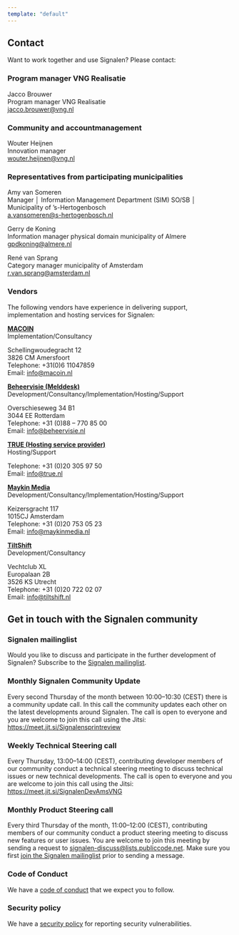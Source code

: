 ```yaml
---
template: "default"
---
```


## Contact

Want to work together and use Signalen? Please contact:

### Program manager VNG Realisatie

Jacco Brouwer<br />
Program manager VNG Realisatie<br />
[jacco.brouwer@vng.nl](mailto:jacco.brouwer@vng.nl)

### Community and accountmanagement

Wouter Heijnen<br />
Innovation manager<br />
[wouter.heijnen@vng.nl](mailto:wouter.heijnen@vng.nl)

### Representatives from participating municipalities

Amy van Someren<br />
Manager │ Information Management Department (SIM) SO/SB │ Municipality of ’s-Hertogenbosch<br />
[a.vansomeren@s-hertogenbosch.nl](mailto:a.vansomeren@s-hertogenbosch.nl)

Gerry de Koning<br />
Information manager physical domain municipality of Almere<br />
[gpdkoning@almere.nl](mailto:gpdkoning@almere.nl)

René van Sprang<br />
Category manager municipality of Amsterdam<br />
[r.van.sprang@amsterdam.nl](mailto:r.van.sprang@amsterdam.nl)

### Vendors

The following vendors have experience in delivering support, implementation and hosting services for Signalen:

**[MACOIN](https://www.macoin.nl/)**<br />
Implementation/Consultancy<br />

Schellingwoudegracht 12<br />
3826 CM Amersfoort<br />
Telephone: +31(0)6 11047859<br />
Email: [info@macoin.nl](mailto:info@macoin.nl)

**[Beheervisie (Melddesk)](https://www.beheervisie.nl/)** <br />
Development/Consultancy/Implementation/Hosting/Support<br />

Overschieseweg 34 B1<br />
3044 EE Rotterdam<br />
Telephone: +31 (0)88 – 770 85 00<br />
Email: [info@beheervisie.nl](mailto:info@beheervisie.nl)

**[TRUE (Hosting service provider)](https://www.true.nl/)**<br />
Hosting/Support<br />

Telephone: +31 (0)20 305 97 50<br />
Email: [info@true.nl](mailto:info@true.nl)

**[Maykin Media](https://www.maykinmedia.nl/)**<br />
Development/Consultancy/Implementation/Hosting/Support<br />

Keizersgracht 117<br />
1015CJ Amsterdam<br />
Telephone: +31 (0)20 753 05 23<br />
Email: [info@maykinmedia.nl](mailto:info@maykinmedia.nl)

**[TiltShift](https://www.tiltshift.nl/)**<br />
Development/Consultancy<br />

Vechtclub XL<br />
Europalaan 2B<br />
3526 KS Utrecht<br />
Telephone: +31 (0)20 722 02 07<br />
Email: [info@tiltshift.nl](mailto:info@tiltshift.nl)

## Get in touch with the Signalen community

### Signalen mailinglist

Would you like to discuss and participate in the further development of Signalen? Subscribe to the [Signalen mailinglist](https://lists.publiccode.net/mailman/postorius/lists/signalen-discuss.lists.publiccode.net/).

### Monthly Signalen Community Update

Every second Thursday of the month between 10:00–10:30 (CEST) there is a community update call. In this call the community updates each other on the latest developments around Signalen. The call is open to everyone and you are welcome to join this call using the Jitsi: https://meet.jit.si/Signalensprintreview

### Weekly Technical Steering call

Every Thursday, 13:00–14:00 (CEST), contributing developer members of our community conduct a technical steering meeting to discuss technical issues or new technical developments. The call is open to everyone and you are welcome to join this call using the Jitsi: https://meet.jit.si/SignalenDevAmsVNG

### Monthly Product Steering call

Every third Thursday of the month, 11:00–12:00 (CEST), contributing members of our community conduct a product steering meeting to discuss new features or user issues. You are welcome to join this meeting by sending a request to signalen-discuss@lists.publiccode.net. Make sure you first [join the Signalen mailinglist](https://lists.publiccode.net/mailman/postorius/lists/signalen-discuss.lists.publiccode.net/) prior to sending a message.

### Code of Conduct

We have a [code of conduct](https://github.com/Signalen/signalen.org/blob/master/CODE_OF_CONDUCT.md) that we expect you to follow.

### Security policy

We have a [security policy](https://github.com/Signalen/signalen.org/blob/master/SECURITY.md) for reporting security vulnerabilities.

